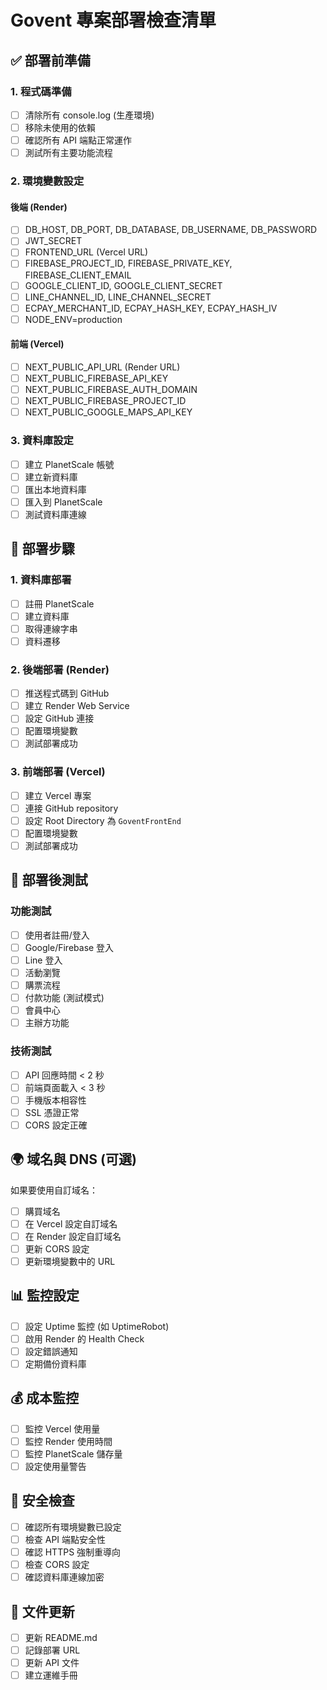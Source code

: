 # Govent 專案部署檢查清單

## ✅ 部署前準備

### 1. 程式碼準備
- [ ] 清除所有 console.log (生產環境)
- [ ] 移除未使用的依賴
- [ ] 確認所有 API 端點正常運作
- [ ] 測試所有主要功能流程

### 2. 環境變數設定

#### 後端 (Render)
- [ ] DB_HOST, DB_PORT, DB_DATABASE, DB_USERNAME, DB_PASSWORD
- [ ] JWT_SECRET
- [ ] FRONTEND_URL (Vercel URL)
- [ ] FIREBASE_PROJECT_ID, FIREBASE_PRIVATE_KEY, FIREBASE_CLIENT_EMAIL
- [ ] GOOGLE_CLIENT_ID, GOOGLE_CLIENT_SECRET
- [ ] LINE_CHANNEL_ID, LINE_CHANNEL_SECRET
- [ ] ECPAY_MERCHANT_ID, ECPAY_HASH_KEY, ECPAY_HASH_IV
- [ ] NODE_ENV=production

#### 前端 (Vercel)
- [ ] NEXT_PUBLIC_API_URL (Render URL)
- [ ] NEXT_PUBLIC_FIREBASE_API_KEY
- [ ] NEXT_PUBLIC_FIREBASE_AUTH_DOMAIN
- [ ] NEXT_PUBLIC_FIREBASE_PROJECT_ID
- [ ] NEXT_PUBLIC_GOOGLE_MAPS_API_KEY

### 3. 資料庫設定
- [ ] 建立 PlanetScale 帳號
- [ ] 建立新資料庫
- [ ] 匯出本地資料庫
- [ ] 匯入到 PlanetScale
- [ ] 測試資料庫連線

## 🚀 部署步驟

### 1. 資料庫部署
- [ ] 註冊 PlanetScale
- [ ] 建立資料庫
- [ ] 取得連線字串
- [ ] 資料遷移

### 2. 後端部署 (Render)
- [ ] 推送程式碼到 GitHub
- [ ] 建立 Render Web Service
- [ ] 設定 GitHub 連接
- [ ] 配置環境變數
- [ ] 測試部署成功

### 3. 前端部署 (Vercel)
- [ ] 建立 Vercel 專案
- [ ] 連接 GitHub repository
- [ ] 設定 Root Directory 為 `GoventFrontEnd`
- [ ] 配置環境變數
- [ ] 測試部署成功

## 🔧 部署後測試

### 功能測試
- [ ] 使用者註冊/登入
- [ ] Google/Firebase 登入
- [ ] Line 登入
- [ ] 活動瀏覽
- [ ] 購票流程
- [ ] 付款功能 (測試模式)
- [ ] 會員中心
- [ ] 主辦方功能

### 技術測試
- [ ] API 回應時間 < 2 秒
- [ ] 前端頁面載入 < 3 秒
- [ ] 手機版本相容性
- [ ] SSL 憑證正常
- [ ] CORS 設定正確

## 🌍 域名與 DNS (可選)

如果要使用自訂域名：
- [ ] 購買域名
- [ ] 在 Vercel 設定自訂域名
- [ ] 在 Render 設定自訂域名
- [ ] 更新 CORS 設定
- [ ] 更新環境變數中的 URL

## 📊 監控設定

- [ ] 設定 Uptime 監控 (如 UptimeRobot)
- [ ] 啟用 Render 的 Health Check
- [ ] 設定錯誤通知
- [ ] 定期備份資料庫

## 💰 成本監控

- [ ] 監控 Vercel 使用量
- [ ] 監控 Render 使用時間
- [ ] 監控 PlanetScale 儲存量
- [ ] 設定使用量警告

## 🔐 安全檢查

- [ ] 確認所有環境變數已設定
- [ ] 檢查 API 端點安全性
- [ ] 確認 HTTPS 強制重導向
- [ ] 檢查 CORS 設定
- [ ] 確認資料庫連線加密

## 📝 文件更新

- [ ] 更新 README.md
- [ ] 記錄部署 URL
- [ ] 更新 API 文件
- [ ] 建立運維手冊 